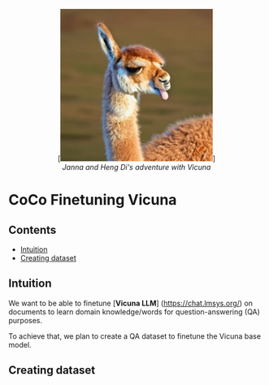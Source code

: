 <div align="center">

  [<img src="asset/a_vicuna_sticking_out_its_tongue_playfully.png" alt="gradio" width=300>]<br>
  <em>Janna and Heng Di's adventure with Vicuna</em>
</div>

# CoCo Finetuning Vicuna


## Contents 
- [Intuition](#intuition)
- [Creating dataset](#creating-dataset)


## Intuition 

We want to be able to finetune [**Vicuna LLM**] (https://chat.lmsys.org/) on documents to learn domain knowledge/words for question-answering (QA) purposes.

To achieve that, we plan to create a QA dataset to finetune the Vicuna base model.

## Creating dataset


